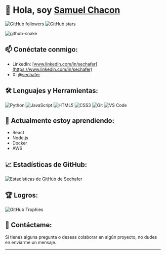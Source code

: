 # 👋 Hola, soy [Samuel Chacon](https://github.com/sechafer)

![GitHub followers](https://img.shields.io/github/followers/sechafer?style=social)
![GitHub stars](https://img.shields.io/github/stars/sechafer?style=social)

<picture>
  <source media="(prefers-color-scheme: dark)" srcset="github-snake-dark.svg" />
  <source media="(prefers-color-scheme: light)" srcset="github-snake.svg" />
  <img alt="github-snake" src="github-snake.svg" />
</picture>

## 📫 Conéctate conmigo:
- LinkedIn: [www.linkedin.com/in/sechafer](https://www.linkedin.com/in/sechafer)
- X: [@sechafer](https://x.com/sechafer)

## 🛠️ Lenguajes y Herramientas:
![Python](https://img.shields.io/badge/-Python-3776AB?style=flat&logo=python&logoColor=white)
![JavaScript](https://img.shields.io/badge/-JavaScript-F7DF1E?style=flat&logo=javascript&logoColor=black)
![HTML5](https://img.shields.io/badge/-HTML5-E34F26?style=flat&logo=html5&logoColor=white)
![CSS3](https://img.shields.io/badge/-CSS3-1572B6?style=flat&logo=css3&logoColor=white)
![Git](https://img.shields.io/badge/-Git-F05032?style=flat&logo=git&logoColor=white)
![VS Code](https://img.shields.io/badge/-VS%20Code-007ACC?style=flat&logo=visual-studio-code&logoColor=white)

## 🌱 Actualmente estoy aprendiendo:
- React
- Node.js
- Docker
- AWS


## 📈 Estadísticas de GitHub:
![Estadísticas de GitHub de Sechafer](https://github-readme-stats.vercel.app/api?username=sechafer&show_icons=true&theme=radical)

## 🏆 Logros:
![GitHub Trophies](https://github-profile-trophy.vercel.app/?username=sechafer&theme=juicyfresh)



## 💬 Contáctame:
Si tienes alguna pregunta o deseas colaborar en algún proyecto, no dudes en enviarme un mensaje.

---

